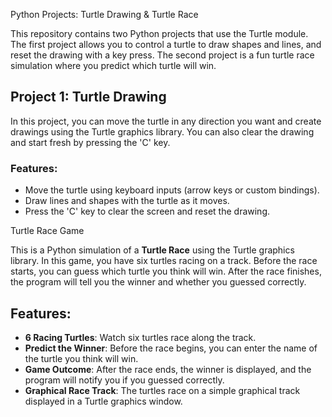 Python Projects: Turtle Drawing & Turtle Race

This repository contains two Python projects that use the Turtle module. 
The first project allows you to control a turtle to draw shapes and lines, and reset the drawing with a key press. The second project is a fun turtle race simulation where you predict which turtle will win.

## Project 1: Turtle Drawing

In this project, you can move the turtle in any direction you want and create drawings using the Turtle graphics library. You can also clear the drawing and start fresh by pressing the 'C' key.

### Features:
- Move the turtle using keyboard inputs (arrow keys or custom bindings).
- Draw lines and shapes with the turtle as it moves.
- Press the 'C' key to clear the screen and reset the drawing.


Turtle Race Game

This is a Python simulation of a **Turtle Race** using the Turtle graphics library. 
In this game, you have six turtles racing on a track. Before the race starts, you can guess which turtle you think will win. After the race finishes, the program will tell you the winner and whether you guessed correctly.

## Features:

- **6 Racing Turtles**: Watch six turtles race along the track.
- **Predict the Winner**: Before the race begins, you can enter the name of the turtle you think will win.
- **Game Outcome**: After the race ends, the winner is displayed, and the program will notify you if you guessed correctly.
- **Graphical Race Track**: The turtles race on a simple graphical track displayed in a Turtle graphics window.

